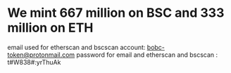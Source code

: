 # We mint 667 million on BSC and 333 million on ETH

email used for etherscan and bscscan account: bobc-token@protonmail.com
password for email and etherscan and bscscan : t#W838#:yrThuAk